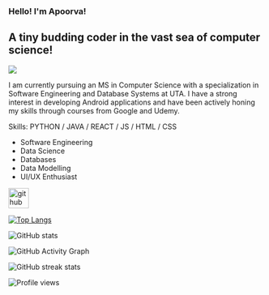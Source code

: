 ### Hello! I'm Apoorva! 
## A tiny budding coder in the vast sea of computer science!

![](https://i.pinimg.com/originals/05/1e/7b/051e7b594fd55e187af69884b9723945.gif)

I am currently pursuing an MS in Computer Science with a specialization in Software Engineering and Database Systems at UTA. I have a strong interest in developing Android applications and have been actively honing my skills through courses from Google and Udemy.

Skills: PYTHON / JAVA / REACT / JS / HTML / CSS

-  Software Engineering
-  Data Science
-  Databases 
-  Data Modelling 
-  UI/UX Enthusiast


[<img src='https://cdn.jsdelivr.net/npm/simple-icons@3.0.1/icons/github.svg' alt='github' height='40'>](https://github.com/apoorvamattewada)  

[![Top Langs](https://github-readme-stats.vercel.app/api/top-langs/?username=apoorvamattewada)](https://github.com/anuraghazra/github-readme-stats)

![GitHub stats](https://github-readme-stats.vercel.app/api?username=apoorvamattewada&show_icons=true&count_private=true)  

![GitHub Activity Graph](https://activity-graph.herokuapp.com/graph?username=apoorvamattewada)  

![GitHub streak stats](https://streak-stats.demolab.com/?user=apoorvamattewada)  

![Profile views](https://gpvc.arturio.dev/apoorvamattewada)  
